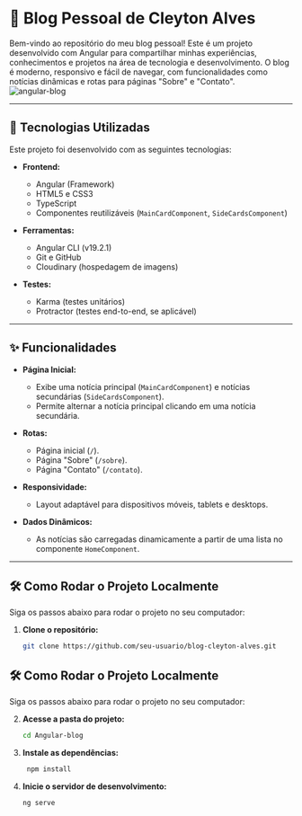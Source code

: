 # 📝 Blog Pessoal de Cleyton Alves

Bem-vindo ao repositório do meu blog pessoal! Este é um projeto desenvolvido com Angular para compartilhar minhas experiências, conhecimentos e projetos na área de tecnologia e desenvolvimento. O blog é moderno, responsivo e fácil de navegar, com funcionalidades como notícias dinâmicas e rotas para páginas "Sobre" e "Contato".
![angular-blog](https://github.com/user-attachments/assets/b7374ad7-b9df-4c8e-9e4d-60df6ff0e704)



---

## 🚀 Tecnologias Utilizadas

Este projeto foi desenvolvido com as seguintes tecnologias:

- **Frontend:**
  - Angular (Framework)
  - HTML5 e CSS3
  - TypeScript
  - Componentes reutilizáveis (`MainCardComponent`, `SideCardsComponent`)

- **Ferramentas:**
  - Angular CLI (v19.2.1)
  - Git e GitHub
  - Cloudinary (hospedagem de imagens)

- **Testes:**
  - Karma (testes unitários)
  - Protractor (testes end-to-end, se aplicável)

---

## ✨ Funcionalidades

- **Página Inicial:**
  - Exibe uma notícia principal (`MainCardComponent`) e notícias secundárias (`SideCardsComponent`).
  - Permite alternar a notícia principal clicando em uma notícia secundária.

- **Rotas:**
  - Página inicial (`/`).
  - Página "Sobre" (`/sobre`).
  - Página "Contato" (`/contato`).

- **Responsividade:**
  - Layout adaptável para dispositivos móveis, tablets e desktops.

- **Dados Dinâmicos:**
  - As notícias são carregadas dinamicamente a partir de uma lista no componente `HomeComponent`.

---

## 🛠️ Como Rodar o Projeto Localmente

Siga os passos abaixo para rodar o projeto no seu computador:

1. **Clone o repositório:**
   ```bash
   git clone https://github.com/seu-usuario/blog-cleyton-alves.git

## 🛠️ Como Rodar o Projeto Localmente

Siga os passos abaixo para rodar o projeto no seu computador:

2. **Acesse a pasta do projeto:**
   ```bash
   cd Angular-blog
   
3. **Instale as dependências:**
   ```bash
    npm install

4. **Inicie o servidor de desenvolvimento:**
   ```bash
   ng serve
